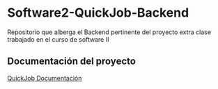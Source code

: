 # Software2-QuickJob-Backend
Repositorio que alberga el Backend pertinente del proyecto extra clase trabajado en el curso de software II


## Documentación del proyecto

[QuickJob Documentación](https://github.com/F3liP3L/Software2-QuickJob-Documentacion)
